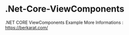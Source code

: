 # .Net-Core-ViewComponents
.NET CORE ViewComponents Example
More Informations : https://berkarat.com/
